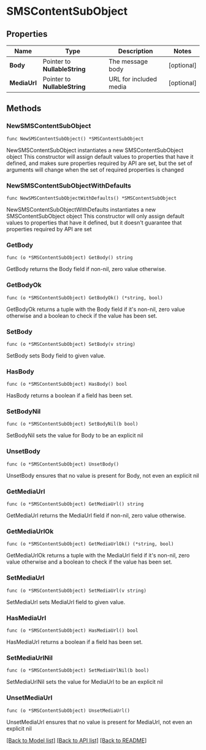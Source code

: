 # SMSContentSubObject

## Properties

Name | Type | Description | Notes
------------ | ------------- | ------------- | -------------
**Body** | Pointer to **NullableString** | The message body | [optional] 
**MediaUrl** | Pointer to **NullableString** | URL for included media | [optional] 

## Methods

### NewSMSContentSubObject

`func NewSMSContentSubObject() *SMSContentSubObject`

NewSMSContentSubObject instantiates a new SMSContentSubObject object
This constructor will assign default values to properties that have it defined,
and makes sure properties required by API are set, but the set of arguments
will change when the set of required properties is changed

### NewSMSContentSubObjectWithDefaults

`func NewSMSContentSubObjectWithDefaults() *SMSContentSubObject`

NewSMSContentSubObjectWithDefaults instantiates a new SMSContentSubObject object
This constructor will only assign default values to properties that have it defined,
but it doesn't guarantee that properties required by API are set

### GetBody

`func (o *SMSContentSubObject) GetBody() string`

GetBody returns the Body field if non-nil, zero value otherwise.

### GetBodyOk

`func (o *SMSContentSubObject) GetBodyOk() (*string, bool)`

GetBodyOk returns a tuple with the Body field if it's non-nil, zero value otherwise
and a boolean to check if the value has been set.

### SetBody

`func (o *SMSContentSubObject) SetBody(v string)`

SetBody sets Body field to given value.

### HasBody

`func (o *SMSContentSubObject) HasBody() bool`

HasBody returns a boolean if a field has been set.

### SetBodyNil

`func (o *SMSContentSubObject) SetBodyNil(b bool)`

 SetBodyNil sets the value for Body to be an explicit nil

### UnsetBody
`func (o *SMSContentSubObject) UnsetBody()`

UnsetBody ensures that no value is present for Body, not even an explicit nil
### GetMediaUrl

`func (o *SMSContentSubObject) GetMediaUrl() string`

GetMediaUrl returns the MediaUrl field if non-nil, zero value otherwise.

### GetMediaUrlOk

`func (o *SMSContentSubObject) GetMediaUrlOk() (*string, bool)`

GetMediaUrlOk returns a tuple with the MediaUrl field if it's non-nil, zero value otherwise
and a boolean to check if the value has been set.

### SetMediaUrl

`func (o *SMSContentSubObject) SetMediaUrl(v string)`

SetMediaUrl sets MediaUrl field to given value.

### HasMediaUrl

`func (o *SMSContentSubObject) HasMediaUrl() bool`

HasMediaUrl returns a boolean if a field has been set.

### SetMediaUrlNil

`func (o *SMSContentSubObject) SetMediaUrlNil(b bool)`

 SetMediaUrlNil sets the value for MediaUrl to be an explicit nil

### UnsetMediaUrl
`func (o *SMSContentSubObject) UnsetMediaUrl()`

UnsetMediaUrl ensures that no value is present for MediaUrl, not even an explicit nil

[[Back to Model list]](../README.md#documentation-for-models) [[Back to API list]](../README.md#documentation-for-api-endpoints) [[Back to README]](../README.md)



